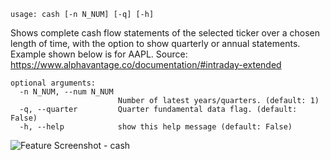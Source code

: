 ```text
usage: cash [-n N_NUM] [-q] [-h]
```

Shows complete cash flow statements of the selected ticker over a chosen length of time, with the option to show quarterly or annual statements. Example shown below is for AAPL. Source: https://www.alphavantage.co/documentation/#intraday-extended

```
optional arguments:
  -n N_NUM, --num N_NUM
                        Number of latest years/quarters. (default: 1)
  -q, --quarter         Quarter fundamental data flag. (default: False)
  -h, --help            show this help message (default: False)
```
<img size="1400" alt="Feature Screenshot - cash" src="https://user-images.githubusercontent.com/85772166/141357564-e90d301c-dea4-4062-8fa8-d352a7aeb667.png">
